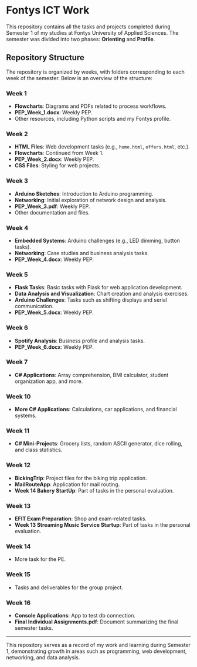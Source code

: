 # Fontys ICT Work

This repository contains all the tasks and projects completed during Semester 1 of my studies at Fontys University of Applied Sciences. The semester was divided into two phases: **Orienting** and **Profile**.

## Repository Structure

The repository is organized by weeks, with folders corresponding to each week of the semester. Below is an overview of the structure:

### Week 1

- **Flowcharts**: Diagrams and PDFs related to process workflows.
- **PEP_Week_1.docx**: Weekly PEP.
- Other resources, including Python scripts and my Fontys profile.

### Week 2

- **HTML Files**: Web development tasks (e.g., `home.html`, `offers.html`, etc.).
- **Flowcharts**: Continued from Week 1.
- **PEP_Week_2.docx**: Weekly PEP.
- **CSS Files**: Styling for web projects.

### Week 3

- **Arduino Sketches**: Introduction to Arduino programming.
- **Networking**: Initial exploration of network design and analysis.
- **PEP_Week_3.pdf**: Weekly PEP.
- Other documentation and files.

### Week 4

- **Embedded Systems**: Arduino challenges (e.g., LED dimming, button tasks).
- **Networking**: Case studies and business analysis tasks.
- **PEP_Week_4.docx**: Weekly PEP.

### Week 5

- **Flask Tasks**: Basic tasks with Flask for web application development.
- **Data Analysis and Visualization**: Chart creation and analysis exercises.
- **Arduino Challenges**: Tasks such as shifting displays and serial communication.
- **PEP_Week_5.docx**: Weekly PEP.

### Week 6

- **Spotify Analysis**: Business profile and analysis tasks.
- **PEP_Week_6.docx**: Weekly PEP.

### Week 7

- **C# Applications**: Array comprehension, BMI calculator, student organization app, and more.

### Week 10

- **More C# Applications**: Calculations, car applications, and financial systems.

### Week 11

- **C# Mini-Projects**: Grocery lists, random ASCII generator, dice rolling, and class statistics.

### Week 12

- **BickingTrip**: Project files for the biking trip application.
- **MailRouteApp**: Application for mail routing.
- **Week 14 Bakery StartUp**: Part of tasks in the personal evaluation.

### Week 13

- **EFIT Exam Preparation**: Shop and exam-related tasks.
- **Week 13 Streaming Music Service Startup**: Part of tasks in the personal evaluation.

### Week 14

- More task for the PE.

### Week 15

- Tasks and deliverables for the group project.

### Week 16

- **Console Applications**: App to test db connection.
- **Final Individual Assignments.pdf**: Document summarizing the final semester tasks.

---

This repository serves as a record of my work and learning during Semester 1, demonstrating growth in areas such as programming, web development, networking, and data analysis.
